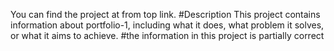 You can find the project at from top link.
#Description This project contains information about portfolio-1, including what it does, what problem it solves, or what it aims to achieve. #the information in this project is partially correct
